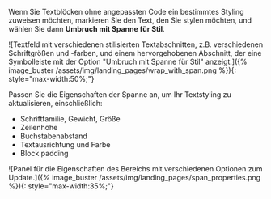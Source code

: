 Wenn Sie Textblöcken ohne angepassten Code ein bestimmtes Styling zuweisen möchten, markieren Sie den Text, den Sie stylen möchten, und wählen Sie dann **Umbruch mit Spanne für Stil**. 

![Textfeld mit verschiedenen stilisierten Textabschnitten, z.B. verschiedenen Schriftgrößen und -farben, und einem hervorgehobenen Abschnitt, der eine Symbolleiste mit der Option "Umbruch mit Spanne für Stil" anzeigt.]({% image_buster /assets/img/landing_pages/wrap_with_span.png %}){: style="max-width:50%;"}

Passen Sie die Eigenschaften der Spanne an, um Ihr Textstyling zu aktualisieren, einschließlich:

- Schriftfamilie, Gewicht, Größe
- Zeilenhöhe 
- Buchstabenabstand
- Textausrichtung und Farbe
- Block padding

![Panel für die Eigenschaften des Bereichs mit verschiedenen Optionen zum Update.]({% image_buster /assets/img/landing_pages/span_properties.png %}){: style="max-width:35%;"}